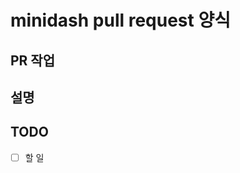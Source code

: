 # minidash pull request 양식

## PR 작업 
<!-- 작업 주제 or  제목을 적어주세요 -->

## 설명
<!-- 설명을 적어주세요 -->

## TODO
- [ ] 할 일 
